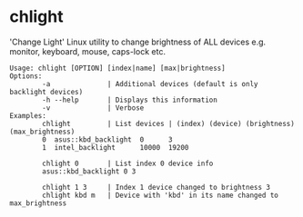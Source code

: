 # chlight
'Change Light' Linux utility to change brightness of ALL devices e.g. monitor, keyboard, mouse, caps-lock etc.

```
Usage: chlight [OPTION] [index|name] [max|brightness]
Options:
        -a              | Additional devices (default is only backlight devices)
        -h --help       | Displays this information
        -v              | Verbose
Examples:
        chlight         | List devices | (index) (device) (brightness) (max_brightness)
        0  asus::kbd_backlight  0      3
        1  intel_backlight      10000  19200

        chlight 0       | List index 0 device info
        asus::kbd_backlight 0 3

        chlight 1 3     | Index 1 device changed to brightness 3
        chlight kbd m   | Device with 'kbd' in its name changed to max_brightness
```
